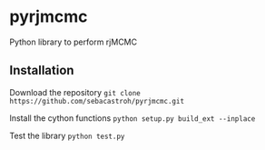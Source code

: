# pyrjmcmc
Python library to perform rjMCMC

## Installation

Download the repository
``git clone https://github.com/sebacastroh/pyrjmcmc.git``

Install the cython functions
``python setup.py build_ext --inplace``

Test the library
``python test.py``
